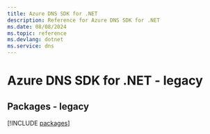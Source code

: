```yaml
---
title: Azure DNS SDK for .NET
description: Reference for Azure DNS SDK for .NET
ms.date: 08/08/2024
ms.topic: reference
ms.devlang: dotnet
ms.service: dns
---
```

# Azure DNS SDK for .NET - legacy
## Packages - legacy
[!INCLUDE [packages](dns-index.md)]
